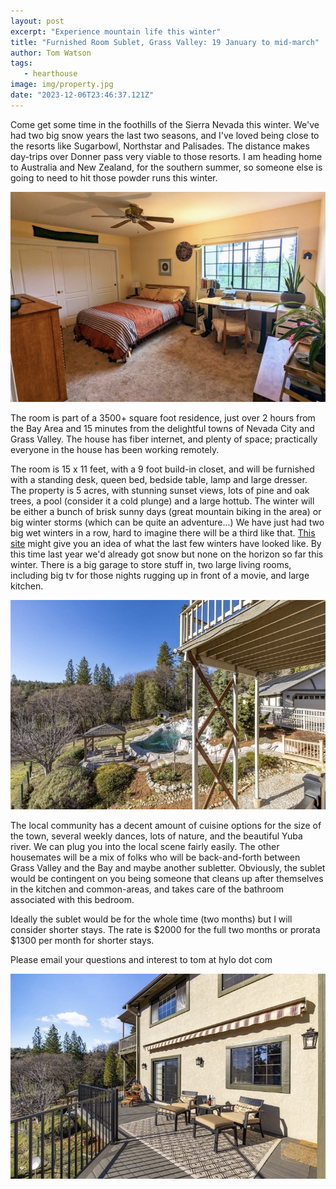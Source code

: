 ```yaml
---
layout: post
excerpt: "Experience mountain life this winter"
title: "Furnished Room Sublet, Grass Valley: 19 January to mid-march"
author: Tom Watson
tags: 
   - hearthouse
image: img/property.jpg
date: "2023-12-06T23:46:37.121Z"
---
```


Come get some time in the foothills of the Sierra Nevada this winter. We've had two big snow years the last two seasons, and I've loved being close to the resorts like Sugarbowl, Northstar and Palisades. The distance makes day-trips over Donner pass very viable to those resorts. I am heading home to Australia and New Zealand, for the southern summer, so someone else is going to need to hit those powder runs this winter.

![room](img/rooom.jpg)

The room is part of a 3500+ square foot residence, just over 2 hours from the Bay Area and 15 minutes from the delightful towns of Nevada City and Grass Valley. The house has fiber internet, and plenty of space; practically everyone in the house has been working remotely.

The room is 15 x 11 feet, with a 9 foot build-in closet, and will be furnished with a standing desk, queen bed, bedside table, lamp and large dresser. The property is 5 acres, with stunning sunset views, lots of pine and oak trees, a pool (consider it a cold plunge) and a large hottub. The winter will be either a bunch of brisk sunny days (great mountain biking in the area) or big winter storms (which can be quite an adventure...) We have just had two big wet winters in a row, hard to imagine there will be a third like that. [This site](https://certifiedsnowfalltotals.com/storm_history/history/CA/2050/8788/Grass%20Valley%2C%2095945) might give you an idea of what the last few winters have looked like. By this time last year we'd already got snow but none on the horizon so far this winter. There is a big garage to store stuff in, two large living rooms, including big tv for those nights rugging up in front of a movie, and large kitchen.

![pool](img/poool.jpg)

The local community has a decent amount of cuisine options for the size of the town, several weekly dances, lots of nature, and the beautiful Yuba river. We can plug you into the local scene fairly easily. The other housemates will be a mix of folks who will be back-and-forth between Grass Valley and the Bay and maybe another subletter. Obviously, the sublet would be contingent on you being someone that cleans up after themselves in the kitchen and common-areas, and takes care of the bathroom associated with this bedroom.

Ideally the sublet would be for the whole time (two months) but I will consider shorter stays. The rate is $2000 for the full two months or prorata $1300 per month for shorter stays.

Please email your questions and interest to tom at hylo dot com

![deck](img/kced.jpg)